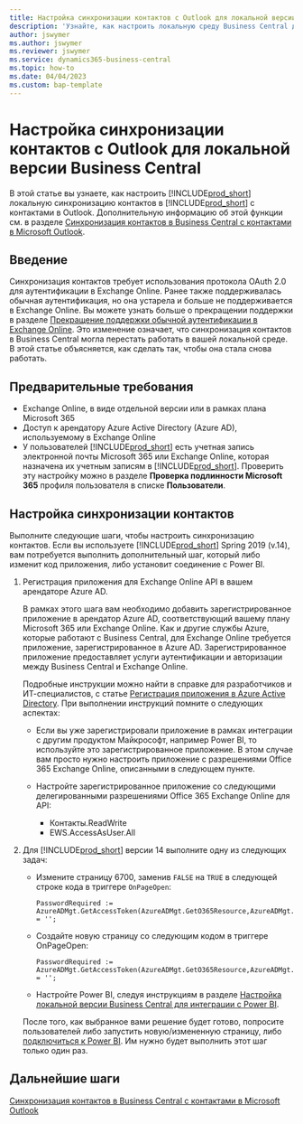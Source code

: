 ```yaml
---
title: Настройка синхронизации контактов с Outlook для локальной версии Business Central
description: 'Узнайте, как настроить локальную среду Business Central для синхронизации контактов в Business Central и Outlook.'
author: jswymer
ms.author: jswymer
ms.reviewer: jswymer
ms.service: dynamics365-business-central
ms.topic: how-to
ms.date: 04/04/2023
ms.custom: bap-template
---
```


# <a name="set-up-contact-sync-with-outlook-for-business-central-on-premises" />Настройка синхронизации контактов с Outlook для локальной версии Business Central

В этой статье вы узнаете, как настроить [!INCLUDE[prod_short](includes/prod_short.md)] локальную синхронизацию контактов в [!INCLUDE[prod_short](includes/prod_short.md)] с контактами в Outlook. Дополнительную информацию об этой функции см. в разделе [Синхронизация контактов в Business Central с контактами в Microsoft Outlook](admin-synchronize-outlook-contacts.md).

## <a name="introduction" />Введение

Синхронизация контактов требует использования протокола OAuth 2.0 для аутентификации в Exchange Online. Ранее также поддерживалась обычная аутентификация, но она устарела и больше не поддерживается в Exchange Online. Вы можете узнать больше о прекращении поддержки в разделе [Прекращение поддержки обычной аутентификации в Exchange Online](/exchange/clients-and-mobile-in-exchange-online/deprecation-of-basic-authentication-exchange-online). Это изменение означает, что синхронизация контактов в Business Central могла перестать работать в вашей локальной среде. В этой статье объясняется, как сделать так, чтобы она стала снова работать.

## <a name="prerequisites" />Предварительные требования

- Exchange Online, в виде отдельной версии или в рамках плана Microsoft 365  
- Доступ к арендатору Azure Active Directory (Azure AD), используемому в Exchange Online
- У пользователей [!INCLUDE[prod_short](includes/prod_short.md)] есть учетная запись электронной почты Microsoft 365 или Exchange Online, которая назначена их учетным записям в [!INCLUDE[prod_short](includes/prod_short.md)]. Проверить эту настройку можно в разделе **Проверка подлинности Microsoft 365** профиля пользователя в списке **Пользователи**. 

## <a name="set-up-contact-sync" />Настройка синхронизации контактов

Выполните следующие шаги, чтобы настроить синхронизацию контактов. Если вы используете [!INCLUDE[prod_short](includes/prod_short.md)] Spring 2019 (v.14), вам потребуется выполнить дополнительный шаг, который либо изменит код приложения, либо установит соединение с Power BI.

1. <a name="registerapp"></a>Регистрация приложения для Exchange Online API в вашем арендаторе Azure AD.

   В рамках этого шага вам необходимо добавить зарегистрированное приложение в арендатор Azure AD, соответствующий вашему плану Microsoft 365 или Exchange Online. Как и другие службы Azure, которые работают с Business Central, для Exchange Online требуется приложение, зарегистрированное в Azure AD. Зарегистрированное приложение предоставляет услуги аутентификации и авторизации между Business Central и Exchange Online.

   Подробные инструкции можно найти в справке для разработчиков и ИТ-специалистов, с статье [Регистрация приложения в Azure Active Directory](/dynamics365/business-central/dev-itpro/administration/register-app-azure#register-an-application-in-azure-active-directory). При выполнении инструкций помните о следующих аспектах:

   - Если вы уже зарегистрировали приложение в рамках интеграции с другим продуктом Майкрософт, например Power BI, то используйте это зарегистрированное приложение. В этом случае вам просто нужно настроить приложение с разрешениями Office 365 Exchange Online, описанными в следующем пункте.

   - Настройте зарегистрированное приложение со следующими делегированными разрешениями Office 365 Exchange Online для API:

     - Контакты.ReadWrite
     - EWS.AccessAsUser.All

2. Для [!INCLUDE[prod_short](includes/prod_short.md)] версии 14 выполните одну из следующих задач:

   - Измените страницу 6700, заменив `FALSE` на `TRUE` в следующей строке кода в триггере `OnPageOpen`:

     ```
     PasswordRequired := AzureADMgt.GetAccessToken(AzureADMgt.GetO365Resource,AzureADMgt.GetO365ResourceName,TRUE) = '';
     ```

   - Создайте новую страницу со следующим кодом в триггере OnPageOpen:

     ```
     PasswordRequired := AzureADMgt.GetAccessToken(AzureADMgt.GetO365Resource,AzureADMgt.GetO365ResourceName,TRUE) = '';
     ```

   - Настройте Power BI, следуя инструкциям в разделе [Настройка локальной версии Business Central для интеграции с Power BI](admin-powerbi-setup.md#setup).

   После того, как выбранное вами решение будет готово, попросите пользователей либо запустить новую/измененную страницу, либо [подключиться к Power BI](across-working-with-powerbi.md#connect). Им нужно будет выполнить этот шаг только один раз.

## <a name="next-steps" />Дальнейшие шаги

[Синхронизация контактов в Business Central с контактами в Microsoft Outlook](admin-synchronize-outlook-contacts.md)  
